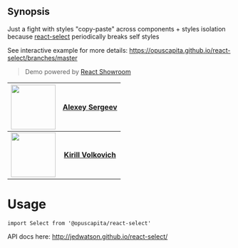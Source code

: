 ## Synopsis

Just a fight with styles "copy-paste" across components + styles isolation because [react-select](https://github.com/JedWatson/react-select) periodically breaks self styles

See interactive example for more details: https://opuscapita.github.io/react-select/branches/master

> Demo powered by [React Showroom](https://github.com/OpusCapita/react-showroom-client)

| [<img src="https://avatars.githubusercontent.com/u/24603787?v=3" width="100px;"/>](https://github.com/asergeev-sc) | [**Alexey Sergeev**](https://github.com/asergeev-sc)     |
| :---: | :---: |
| [<img src="https://avatars.githubusercontent.com/u/24652543?v=3" width="100px;"/>](https://github.com/kvolkovich-sc) | [**Kirill Volkovich**](https://github.com/kvolkovich-sc) |

# Usage

`import Select from '@opuscapita/react-select'`

API docs here: http://jedwatson.github.io/react-select/
